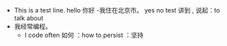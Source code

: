 - This is a test line.
hello 你好
-我住在北京市。
    yes no test
讲到 , 说起：to talk about
- 我经常编程。
	- I code often
    如何 ：how
to persist ：坚持 